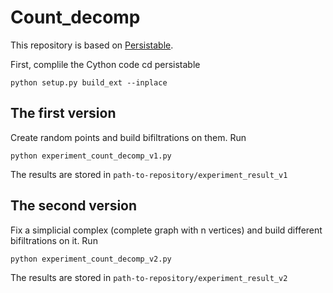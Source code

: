 # Count_decomp
This repository is based on [Persistable](https://github.com/LuisScoccola/persistable).

First, complile the Cython code
cd persistable
```
python setup.py build_ext --inplace
```


## The first version
Create random points and build bifiltrations on them. Run
```
python experiment_count_decomp_v1.py

```
The results are stored in `path-to-repository/experiment_result_v1`

## The second version 
Fix a simplicial complex (complete graph with n vertices) and build different bifiltrations on it. Run
```
python experiment_count_decomp_v2.py
```
The results are stored in `path-to-repository/experiment_result_v2`
